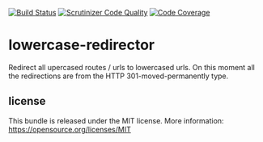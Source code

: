 [![Build Status](https://travis-ci.org/stefanius/lowercase-redirector.svg?branch=master)](https://travis-ci.org/stefanius/lowercase-redirector)
[![Scrutinizer Code Quality](https://scrutinizer-ci.com/g/stefanius/lowercase-redirector/badges/quality-score.png?b=master)](https://scrutinizer-ci.com/g/stefanius/lowercase-redirector/?branch=master)
[![Code Coverage](https://scrutinizer-ci.com/g/stefanius/lowercase-redirector/badges/coverage.png?b=master)](https://scrutinizer-ci.com/g/stefanius/lowercase-redirector/?branch=master)
# lowercase-redirector
Redirect all upercased routes / urls to lowercased urls. On this moment all the redirections are from the 
HTTP 301-moved-permanently type.

## license
This bundle is released under the MIT license. More information: https://opensource.org/licenses/MIT

